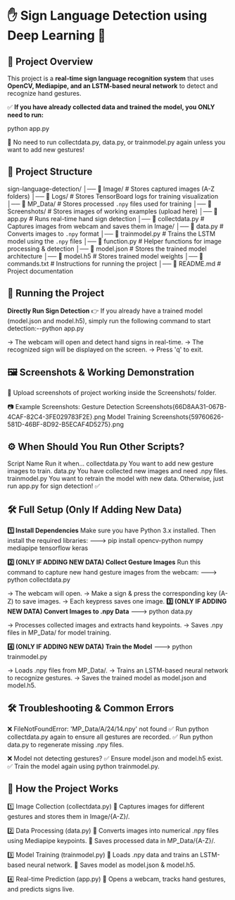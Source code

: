 # ✋ Sign Language Detection using Deep Learning 🤖  

## 📌 Project Overview 
This project is a **real-time sign language recognition system** that uses **OpenCV, Mediapipe, and an LSTM-based neural network** to detect and recognize hand gestures.  

✅ **If you have already collected data and trained the model, you ONLY need to run:**  

python app.py

🚀 No need to run collectdata.py, data.py, or trainmodel.py again unless you want to add new gestures!

## 📂 Project Structure

sign-language-detection/
│── 📂 Image/         # Stores captured images (A-Z folders)
│── 📂 Logs/          # Stores TensorBoard logs for training visualization
│── 📂 MP_Data/       # Stores processed `.npy` files used for training
│── 📂 Screenshots/   # Stores images of working examples (upload here)
│── 📜 app.py         # Runs real-time hand sign detection
│── 📜 collectdata.py # Captures images from webcam and saves them in Image/
│── 📜 data.py        # Converts images to `.npy` format
│── 📜 trainmodel.py  # Trains the LSTM model using the `.npy` files
│── 📜 function.py    # Helper functions for image processing & detection
│── 📜 model.json     # Stores the trained model architecture
│── 📜 model.h5       # Stores trained model weights
│── 📜 commands.txt   # Instructions for running the project
│── 📜 README.md      # Project documentation

## 🚀 Running the Project

**Directly Run Sign Detection**
👉 If you already have a trained model (model.json and model.h5), simply run the following command to start detection:--python app.py

-> The webcam will open and detect hand signs in real-time.
-> The recognized sign will be displayed on the screen.
-> Press 'q' to exit.

## 🖼️ Screenshots & Working Demonstration
📌 Upload screenshots of  project working inside the Screenshots/ folder.

📷 Example Screenshots:
Gesture Detection	Screenshots\{66D8AA31-067B-4CAF-82C4-3FE029783F2E}.png
Model Training      Screenshots\{59760626-581D-46BF-8D92-B5ECAF4D5275}.png

## ⚙️ When Should You Run Other Scripts?

Script Name	                                  Run it when...
collectdata.py	                   You want to add new gesture images to train.
data.py	                           You have collected new images and need .npy files.
trainmodel.py	                   You want to retrain the model with new data.
Otherwise, just run app.py         for sign detection! ✅


## 🛠️ Full Setup (Only If Adding New Data)

**1️⃣ Install Dependencies**
Make sure you have Python 3.x installed. Then install the required libraries:
---> pip install opencv-python numpy mediapipe tensorflow keras

**2️⃣ (ONLY IF ADDING NEW DATA) Collect Gesture Images**
Run this command to capture new hand gesture images from the webcam:
---> python collectdata.py

-> The webcam will open.
-> Make a sign & press the corresponding key (A-Z) to save images.
-> Each keypress saves one image.
**3️⃣ (ONLY IF ADDING NEW DATA) Convert Images to .npy Data**
---> python data.py

-> Processes collected images and extracts hand keypoints.
-> Saves .npy files in MP_Data/ for model training.

**4️⃣ (ONLY IF ADDING NEW DATA) Train the Model**
---> python trainmodel.py

-> Loads .npy files from MP_Data/.
-> Trains an LSTM-based neural network to recognize gestures.
-> Saves the trained model as model.json and model.h5.

## 🛠️ Troubleshooting & Common Errors
❌ FileNotFoundError: 'MP_Data/A/24/14.npy' not found
✅ Run python collectdata.py again to ensure all gestures are recorded.
✅ Run python data.py to regenerate missing .npy files.

❌ Model not detecting gestures?
✅ Ensure model.json and model.h5 exist.
✅ Train the model again using python trainmodel.py.

## 🎯 How the Project Works
1️⃣ Image Collection (collectdata.py)
📌 Captures images for different gestures and stores them in Image/{A-Z}/.

2️⃣ Data Processing (data.py)
📌 Converts images into numerical .npy files using Mediapipe keypoints.
📌 Saves processed data in MP_Data/{A-Z}/.

3️⃣ Model Training (trainmodel.py)
📌 Loads .npy data and trains an LSTM-based neural network.
📌 Saves model as model.json & model.h5.

4️⃣ Real-time Prediction (app.py)
📌 Opens a webcam, tracks hand gestures, and predicts signs live.


